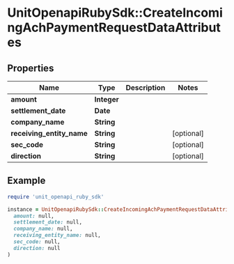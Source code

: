 # UnitOpenapiRubySdk::CreateIncomingAchPaymentRequestDataAttributes

## Properties

| Name | Type | Description | Notes |
| ---- | ---- | ----------- | ----- |
| **amount** | **Integer** |  |  |
| **settlement_date** | **Date** |  |  |
| **company_name** | **String** |  |  |
| **receiving_entity_name** | **String** |  | [optional] |
| **sec_code** | **String** |  | [optional] |
| **direction** | **String** |  | [optional] |

## Example

```ruby
require 'unit_openapi_ruby_sdk'

instance = UnitOpenapiRubySdk::CreateIncomingAchPaymentRequestDataAttributes.new(
  amount: null,
  settlement_date: null,
  company_name: null,
  receiving_entity_name: null,
  sec_code: null,
  direction: null
)
```


